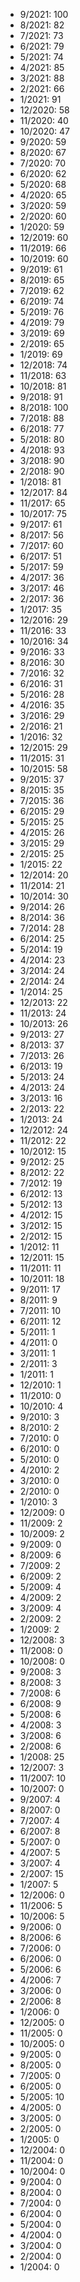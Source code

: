 *  9/2021: 100
*  8/2021: 82
*  7/2021: 73
*  6/2021: 79
*  5/2021: 74
*  4/2021: 85
*  3/2021: 88
*  2/2021: 66
*  1/2021: 91
*  12/2020: 58
*  11/2020: 40
*  10/2020: 47
*  9/2020: 59
*  8/2020: 67
*  7/2020: 70
*  6/2020: 62
*  5/2020: 68
*  4/2020: 65
*  3/2020: 59
*  2/2020: 60
*  1/2020: 59
*  12/2019: 60
*  11/2019: 66
*  10/2019: 60
*  9/2019: 61
*  8/2019: 65
*  7/2019: 62
*  6/2019: 74
*  5/2019: 76
*  4/2019: 79
*  3/2019: 69
*  2/2019: 65
*  1/2019: 69
*  12/2018: 74
*  11/2018: 63
*  10/2018: 81
*  9/2018: 91
*  8/2018: 100
*  7/2018: 88
*  6/2018: 77
*  5/2018: 80
*  4/2018: 93
*  3/2018: 90
*  2/2018: 90
*  1/2018: 81
*  12/2017: 84
*  11/2017: 65
*  10/2017: 75
*  9/2017: 61
*  8/2017: 56
*  7/2017: 60
*  6/2017: 51
*  5/2017: 59
*  4/2017: 36
*  3/2017: 46
*  2/2017: 36
*  1/2017: 35
*  12/2016: 29
*  11/2016: 33
*  10/2016: 34
*  9/2016: 33
*  8/2016: 30
*  7/2016: 32
*  6/2016: 31
*  5/2016: 28
*  4/2016: 35
*  3/2016: 29
*  2/2016: 21
*  1/2016: 32
*  12/2015: 29
*  11/2015: 31
*  10/2015: 58
*  9/2015: 37
*  8/2015: 35
*  7/2015: 36
*  6/2015: 29
*  5/2015: 25
*  4/2015: 26
*  3/2015: 29
*  2/2015: 25
*  1/2015: 22
*  12/2014: 20
*  11/2014: 21
*  10/2014: 30
*  9/2014: 26
*  8/2014: 36
*  7/2014: 28
*  6/2014: 25
*  5/2014: 19
*  4/2014: 23
*  3/2014: 24
*  2/2014: 24
*  1/2014: 25
*  12/2013: 22
*  11/2013: 24
*  10/2013: 26
*  9/2013: 27
*  8/2013: 37
*  7/2013: 26
*  6/2013: 19
*  5/2013: 24
*  4/2013: 24
*  3/2013: 16
*  2/2013: 22
*  1/2013: 24
*  12/2012: 24
*  11/2012: 22
*  10/2012: 15
*  9/2012: 25
*  8/2012: 22
*  7/2012: 19
*  6/2012: 13
*  5/2012: 13
*  4/2012: 15
*  3/2012: 15
*  2/2012: 15
*  1/2012: 11
*  12/2011: 15
*  11/2011: 11
*  10/2011: 18
*  9/2011: 17
*  8/2011: 9
*  7/2011: 10
*  6/2011: 12
*  5/2011: 1
*  4/2011: 0
*  3/2011: 1
*  2/2011: 3
*  1/2011: 1
*  12/2010: 1
*  11/2010: 0
*  10/2010: 4
*  9/2010: 3
*  8/2010: 2
*  7/2010: 0
*  6/2010: 0
*  5/2010: 0
*  4/2010: 2
*  3/2010: 0
*  2/2010: 0
*  1/2010: 3
*  12/2009: 0
*  11/2009: 2
*  10/2009: 2
*  9/2009: 0
*  8/2009: 6
*  7/2009: 2
*  6/2009: 2
*  5/2009: 4
*  4/2009: 2
*  3/2009: 4
*  2/2009: 2
*  1/2009: 2
*  12/2008: 3
*  11/2008: 0
*  10/2008: 0
*  9/2008: 3
*  8/2008: 3
*  7/2008: 6
*  6/2008: 9
*  5/2008: 6
*  4/2008: 3
*  3/2008: 6
*  2/2008: 6
*  1/2008: 25
*  12/2007: 3
*  11/2007: 10
*  10/2007: 0
*  9/2007: 4
*  8/2007: 0
*  7/2007: 4
*  6/2007: 8
*  5/2007: 0
*  4/2007: 5
*  3/2007: 4
*  2/2007: 15
*  1/2007: 5
*  12/2006: 0
*  11/2006: 5
*  10/2006: 5
*  9/2006: 0
*  8/2006: 6
*  7/2006: 0
*  6/2006: 0
*  5/2006: 6
*  4/2006: 7
*  3/2006: 0
*  2/2006: 8
*  1/2006: 0
*  12/2005: 0
*  11/2005: 0
*  10/2005: 0
*  9/2005: 0
*  8/2005: 0
*  7/2005: 0
*  6/2005: 0
*  5/2005: 10
*  4/2005: 0
*  3/2005: 0
*  2/2005: 0
*  1/2005: 0
*  12/2004: 0
*  11/2004: 0
*  10/2004: 0
*  9/2004: 0
*  8/2004: 0
*  7/2004: 0
*  6/2004: 0
*  5/2004: 0
*  4/2004: 0
*  3/2004: 0
*  2/2004: 0
*  1/2004: 0